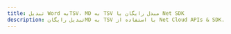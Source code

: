 ---title: تبدیل Word بهTSV، MD به TSV مبدل رایگان یا Net SDKdescription: تبدیل رایگانMD به TSV با استفاده از Net Cloud APIs & SDK. همچنین اسناد Microsoft Word و OpenOffice را در Cloud ایجاد، ویرایش و رندر کنید.---